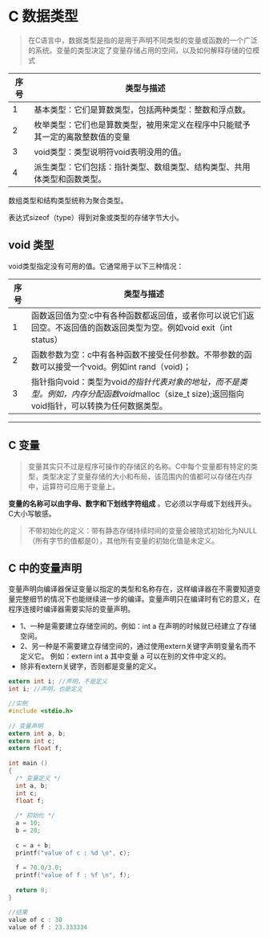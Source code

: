 # C 数据类型

> 在C语言中，数据类型是指的是用于声明不同类型的变量或函数的一个广泛的系统。变量的类型决定了变量存储占用的空间，以及如何解释存储的位模式

| 序号   | 类型与描述                                   |
| ---- | --------------------------------------- |
| 1    | 基本类型：它们是算数类型，包括两种类型：整数和浮点数。             |
| 2    | 枚举类型：它们也是算数类型，被用来定义在程序中只能赋予其一定的离散整数值的变量 |
| 3    | void类型：类型说明符void表明没用的值。                 |
| 4    | 派生类型：它们包括：指针类型、数组类型、结构类型、共用体类型和函数类型。    |

数组类型和结构类型统称为聚合类型。



表达式sizeof（type）得到对象或类型的存储字节大小。



## void 类型

void类型指定没有可用的值。它通常用于以下三种情况：

| 序号   | 类型与描述                                    |
| ---- | ---------------------------------------- |
| 1    | 函数返回值为空:c中有各种函数都返回值，或者你可以说它们返回空。不返回值的函数返回类型为空。例如void exit（int status） |
| 2    | 函数参数为空：c中有各种函数不接受任何参数。不带参数的函数可以接受一个void。例如int rand（void)； |
| 3    | 指针指向void：类型为void*的指针代表对象的地址，而不是类型。例如，内存分配函数void*malloc（size_t size);返回指向void指针，可以转换为任何数据类型。 |

---

## C 变量

> 变量其实只不过是程序可操作的存储区的名称。C中每个变量都有特定的类型，类型决定了变量存储的大小和布局，该范围内的值都可以存储在内存中，运算符可应用于变量上。

**变量的名称可以由字母、数字和下划线字符组成** 。它必须以字母或下划线开头。C大小写敏感。

> 不带初始化的定义：带有静态存储持续时间的变量会被隐式初始化为NULL（所有字节的值都是0），其他所有变量的初始化值是未定义。

## C 中的变量声明

变量声明向编译器保证变量以指定的类型和名称存在，这样编译器在不需要知道变量完整细节的情况下也能继续进一步的编译。变量声明只在编译时有它的意义，在程序连接时编译器需要实际的变量声明。

- 1、一种是需要建立存储空间的。例如：int a 在声明的时候就已经建立了存储空间。
- 2、另一种是不需要建立存储空间的，通过使用extern关键字声明变量名而不定义它。 例如：extern int a 其中变量 a 可以在别的文件中定义的。
- 除非有extern关键字，否则都是变量的定义。

```c
extern int i; //声明，不是定义
int i; //声明，也是定义

//实例
#include <stdio.h>
 
// 变量声明
extern int a, b;
extern int c;
extern float f;
 
int main ()
{
  /* 变量定义 */
  int a, b;
  int c;
  float f;
 
  /* 初始化 */
  a = 10;
  b = 20;
  
  c = a + b;
  printf("value of c : %d \n", c);
 
  f = 70.0/3.0;
  printf("value of f : %f \n", f);
 
  return 0;
}
```

```c
//结果
value of c : 30
value of f : 23.333334
```

